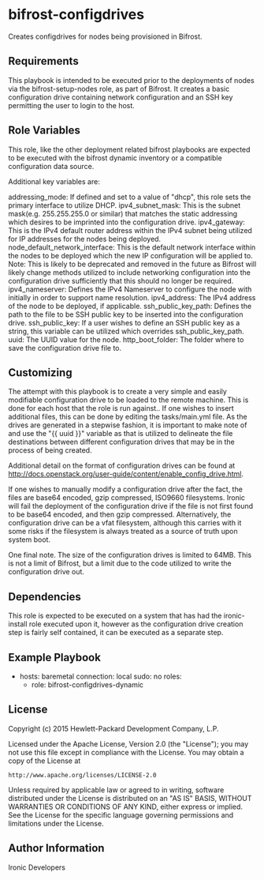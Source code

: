 bifrost-configdrives
====================

Creates configdrives for nodes being provisioned in Bifrost.

Requirements
------------

This playbook is intended to be executed prior to the deployments of nodes via the bifrost-setup-nodes role, as part of Bifrost.  It creates a basic configuration drive containing network configuration and an SSH key permitting the user to login to the host.

Role Variables
--------------

This role, like the other deployment related bifrost playbooks are expected to be executed with the bifrost dynamic inventory or a compatible configuration data source.

Additional key variables are:

addressing_mode: If defined and set to a value of "dhcp", this role sets the primary interface to utilize DHCP.
ipv4_subnet_mask:  This is the subnet mask(e.g. 255.255.255.0 or similar) that matches the static addressing which desires to be imprinted into the configuration drive.
ipv4_gateway: This is the IPv4 default router address within the IPv4 subnet being utilized for IP addresses for the nodes being deployed.
node_default_network_interface: This is the default network interface within the nodes to be deployed which the new IP configuration will be applied to.  Note: This is likely to be deprecated and removed in the future as Bifrost will likely change methods utilized to include networking configuration into the configuration drive sufficiently that this should no longer be required.
ipv4_nameserver: Defines the IPv4 Nameserver to configure the node with initially in order to support name resolution.
ipv4_address: The IPv4 address of the node to be deployed, if applicable.
ssh_public_key_path: Defines the path to the file to be SSH public key to be inserted into the configuration drive.
ssh_public_key: If a user wishes to define an SSH public key as a string, this variable can be utilized which overrides ssh_public_key_path.
uuid: The UUID value for the node.
http_boot_folder: The folder where to save the configuration drive file to.

Customizing
-----------

The attempt with this playbook is to create a very simple and easily modifiable configuration drive to be loaded to the remote machine.  This is done for each host that the role is run against..  If one wishes to insert additional files, this can be done by editing the tasks/main.yml file.  As the drives are generated in a stepwise fashion, it is important to make note of and use the "{{ uuid }}" variable as that is utilized to delineate the file destinations between different configuration drives that may be in the process of being created.

Additional detail on the format of configuration drives can be found at http://docs.openstack.org/user-guide/content/enable_config_drive.html.

If one wishes to manually modify a configuration drive after the fact, the files are base64 encoded, gzip compressed, ISO9660 filesystems.  Ironic will fail the deployment of the configuration drive if the file is not first found to be base64 encoded, and then gzip compressed.  Alternatively, the configuration drive can be a vfat filesystem, although this carries with it some risks if the filesystem is always treated as a source of truth upon system boot.

One final note.  The size of the configuration drives is limited to 64MB.  This is not a limit of Bifrost, but a limit due to the code utilized to write the configuration drive out.

Dependencies
------------

This role is expected to be executed on a system that has had the ironic-install role executed upon it, however as the configuration drive creation step is fairly self contained, it can be executed as a separate step.

Example Playbook
----------------

- hosts: baremetal
  connection: local
  sudo: no
  roles:
    - role: bifrost-configdrives-dynamic

License
-------

Copyright (c) 2015 Hewlett-Packard Development Company, L.P.

Licensed under the Apache License, Version 2.0 (the "License");
you may not use this file except in compliance with the License.
You may obtain a copy of the License at

    http://www.apache.org/licenses/LICENSE-2.0

Unless required by applicable law or agreed to in writing, software
distributed under the License is distributed on an "AS IS" BASIS,
WITHOUT WARRANTIES OR CONDITIONS OF ANY KIND, either express or implied.
See the License for the specific language governing permissions and
limitations under the License.

Author Information
------------------

Ironic Developers
